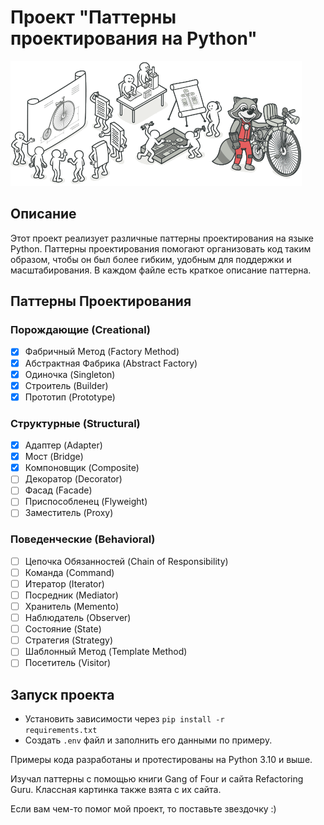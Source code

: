# Проект "Паттерны проектирования на Python"

<img src="static/img/img.png" alt="Картинка о паттернах">

## Описание

Этот проект реализует различные паттерны проектирования на языке Python. Паттерны проектирования помогают организовать
код таким образом, чтобы он был более гибким, удобным для поддержки и масштабирования. В каждом файле есть краткое
описание паттерна.

## Паттерны Проектирования

### Порождающие (Creational)

- [x] Фабричный Метод (Factory Method)
- [x] Абстрактная Фабрика (Abstract Factory)
- [x] Одиночка (Singleton)
- [x] Строитель (Builder)
- [x] Прототип (Prototype)

### Структурные (Structural)

- [x] Адаптер (Adapter)
- [x] Мост (Bridge)
- [x] Компоновщик (Composite)
- [ ] Декоратор (Decorator)
- [ ] Фасад (Facade)
- [ ] Приспособленец (Flyweight)
- [ ] Заместитель (Proxy)

### Поведенческие (Behavioral)

- [ ] Цепочка Обязанностей (Chain of Responsibility)
- [ ] Команда (Command)
- [ ] Итератор (Iterator)
- [ ] Посредник (Mediator)
- [ ] Хранитель (Memento)
- [ ] Наблюдатель (Observer)
- [ ] Состояние (State)
- [ ] Стратегия (Strategy)
- [ ] Шаблонный Метод (Template Method)
- [ ] Посетитель (Visitor)

## Запуск проекта

* Установить зависимости через <code>pip install -r requirements.txt</code>
* Создать <code>.env</code> файл и заполнить его данными по примеру.

Примеры кода разработаны и протестированы на Python 3.10 и выше.

Изучал паттерны с помощью книги Gang of Four и сайта Refactoring Guru. Классная картинка также взята с их сайта.

Если вам чем-то помог мой проект, то поставьте звездочку :)